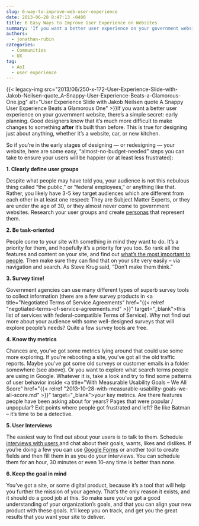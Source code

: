 ```yaml
---
slug: 6-way-to-improve-web-user-experience
date: 2013-06-28 8:47:13 -0400
title: 6 Easy Ways to Improve User Experience on Websites
summary: 'If you want a better user experience on your government website, there&rsquo;s a simple secret: early planning.  Good designers know that it&#8217;s much more difficult to make changes to something after it&#8217;s built than before. This is true for'
authors:
  - jonathan-rubin
categories:
  - Communities
  - UX
tag:
  - AoI
  - user experience
---
```


{{< legacy-img src="2013/06/250-x-172-User-Experience-Slide-with-Jakob-Neilsen-quote_A-Snappy-User-Experience-Beats-a-Glamorous-One.jpg" alt="User Experience Slide with Jakob Neilsen quote A Snappy User Experience Beats a Glamorous One" >}}If you want a better user experience on your government website, there’s a simple secret: early planning.  Good designers know that it&#8217;s much more difficult to make changes to something **after** it&#8217;s built than before. This is true for designing just about anything, whether it&#8217;s a website, car, or new kitchen.

So if you&#8217;re in the early stages of designing &#8212; or redesigning &#8212; your website, here are some easy, “almost-no-budget-needed” steps you can take to ensure your users will be happier (or at least less frustrated):

**1. Clearly define user groups**
  
Despite what people may have told you, your audience is not this nebulous thing called “the public,” or “federal employees,” or anything like that. Rather, you likely have 3-5 key target audiences which are different from each other in at least one respect: They are Subject Matter Experts, or they are under the age of 30, or they almost never come to government websites. Research your user groups and create <a href="http://www.usability.gov/methods/analyze_current/personas.html" target="_blank">personas</a> that represent them.

**2. Be task-oriented**
  
People come to your site with something in mind they want to do. It’s a priority for them, and hopefully it’s a priority for you too. So rank all the features and content on your site, and find out <a href="http://www.usability.gov/how-to-and-tools/methods/task-analysis.html" target="_blank">what’s the most important to people</a>. Then make sure they can find that on your site very easily – via navigation and search. As Steve Krug said, &#8220;Don&#8217;t make them think.&#8221;

**3. Survey time!**
  
Government agencies can use many different types of superb survey tools to collect information (there are a few survey products in <a title="Negotiated Terms of Service Agreements" href="{{< relref "negotiated-terms-of-service-agreements.md" >}}" target="_blank">this list of services</a> with federal-compatible Terms of Service).  Why not find out more about your audience with some well-designed surveys that will explore people’s needs?  Quite a few survey tools are free.

**4. Know thy metrics**
  
Chances are, you’ve got some metrics lying around that could use some more exploring. If you’re rebooting a site, you’ve got all the old traffic reports. Maybe you’ve got some old surveys or customer emails in a folder somewhere (see above). Or you want to explore what search terms people are using in Google. Whatever it is, take a look and try to find some patterns of user behavior inside <a title="With Measurable Usability Goals – We All Score" href="{{< relref "2013-10-28-with-measurable-usability-goals-we-all-score.md" >}}" target="_blank">your key metrics</a>. Are there features people have been asking about for years? Pages that were popular / unpopular? Exit points where people got frustrated and left? Be like Batman – it’s time to be a detective.

**5. User Interviews**
  
The easiest way to find out about your users is to talk to them. Schedule<a href="http://www.usability.gov/methods/analyze_current/learn/individual.html" target="_blank"> interviews with users </a>and chat about their goals, wants, likes and dislikes. If you’re doing a few you can use <a href="https://support.google.com/drive/answer/87809?hl=en" target="_blank">Google Forms</a> or another tool to create fields and then fill them in as you do your interviews. You can schedule them for an hour, 30 minutes or even 10–any time is better than none.

**6. Keep the goal in mind**
  
You’ve got a site, or some digital product, because it’s a tool that will help you further the mission of your agency. That’s the only reason it exists, and it should do a good job at this. So make sure you’ve got a good understanding of your organization’s goals, and that you can align your new product with these goals. It’ll keep you on track, and get you the great results that you want your site to deliver.